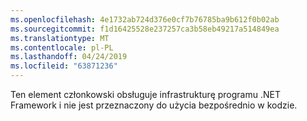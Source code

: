 ```yaml
---
ms.openlocfilehash: 4e1732ab724d376e0cf7b76785ba9b612f0b02ab
ms.sourcegitcommit: f1d16425528e237257ca3b58eb49217a514849ea
ms.translationtype: MT
ms.contentlocale: pl-PL
ms.lasthandoff: 04/24/2019
ms.locfileid: "63871236"
---
```

Ten element członkowski obsługuje infrastrukturę programu .NET Framework i nie jest przeznaczony do użycia bezpośrednio w kodzie.